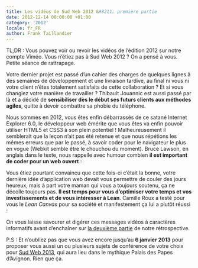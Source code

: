 ```yaml
---
title: Les vidéos de Sud Web 2012 &#8211; première partie
date: 2012-12-14 00:00:00 +01:00
category: '2012'
locale: fr_FR
author: Frank Taillandier
---
```


TL;DR : Vous pouvez voir ou revoir les vidéos de l&rsquo;édition 2012 sur notre compte Viméo.
Vous n&rsquo;étiez pas à Sud Web 2012 ?  On a pensé à vous. Petite séance de rattrapage.

Votre dernier projet est passé d&rsquo;un cahier des charges de quelques lignes à des semaines de développement et une livraison tardive, au final ni vous ni votre client n&rsquo;êtes totalement satisfaits de cette collaboration ? Et si vous changiez votre manière de travailler ? Thibault Jouannic est aussi passé par là et a décidé de **sensibiliser dès le début ses futurs clients aux méthodes agiles**, quitte à devoir combattre sa phobie du téléphone.

Nous sommes en 2012, vous êtes enfin débarrassés de ce satané Internet Explorer 6.0, le développeur web émérite que vous êtes va enfin pouvoir utiliser HTML5 et CSS3 à son plein potentiel ! Malheureusement il semblerait que la leçon n&rsquo;ait pas été retenue et que nous répétions les mêmes erreurs que par le passé, à savoir coder pour le navigateur le plus en vogue (Webkit semble être le chouchou du moment). Bruce Lawson, en anglais dans le texte, nous rappelle avec humour combien **il est important de coder pour un web ouvert** :

Vous étiez pourtant convaincu que cette fois-ci c&rsquo;était la bonne, votre dernière idée d&rsquo;application web devait vous permettre de couler des jours heureux, mais à part votre maman qui vous a toujours soutenu, ça ne décolle toujours pas. **Il est temps pour vous d&rsquo;optimiser votre temps et vos investissements et de vous intéresser à Lean**. Camille Roux a testé pour vous le *Lean Canvas* pour sa société et manifestement ça lui a plutôt réussi :

On vous laisse savourer et digérer ces messages vidéos à caractères informatifs avant d&rsquo;enchaîner sur [la deuxième partie][2] de notre rétrospective.

P.S : Et n&rsquo;oubliez pas que vous avez encore jusqu&rsquo;au **6 janvier 2013** pour proposer vous aussi un ou plusieurs sujets de conférence de votre choix pour [Sud Web 2013][3], qui aura lieu dans le mythique Palais des Papes d&rsquo;Avignon. Rien que ça.

 [1]: https://vimeo.com/album/1951235/sort:plays/
 [2]: http://sudweb.fr/blog/2012/les-videos-de-sud-web-2012-deuxieme-partie/ "Les vidéos de Sud Web 2012 : deuxième partie"
 [3]: http://sudweb.fr/2013
